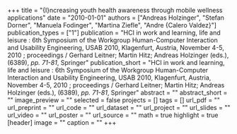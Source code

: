 +++
title = "{I}ncreasing youth health awareness through mobile wellness
                      applications"
date = "2010-01-01"
authors = ["Andreas Holzinger", "Stefan Dorner", "Manuela Fodinger", "Martina Ziefle", "Andre {Calero Valdez}"]
publication_types = ["1"]
publication = "HCI in work and learning, life and
                       leisure : 6th Symposium of the
                       Workgroup Human-Computer Interaction
                       and Usability Engineering, USAB 2010,
                       Klagenfurt, Austria, November 4-5, 2010
                       ; proceedings / Gerhard Leitner; Martin
                       Hitz; Andreas Holzinger (eds.), (6389), _pp. 71-81_, Springer"
publication_short = "HCI in work and learning, life and
                       leisure : 6th Symposium of the
                       Workgroup Human-Computer Interaction
                       and Usability Engineering, USAB 2010,
                       Klagenfurt, Austria, November 4-5, 2010
                       ; proceedings / Gerhard Leitner; Martin
                       Hitz; Andreas Holzinger (eds.), (6389), _pp. 71-81_, Springer"
abstract = ""
abstract_short = ""
image_preview = ""
selected = false
projects = []
tags = []
url_pdf = ""
url_preprint = ""
url_code = ""
url_dataset = ""
url_project = ""
url_slides = ""
url_video = ""
url_poster = ""
url_source = ""
math = true
highlight = true
[header]
image = ""
caption = ""
+++
